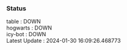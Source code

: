 ### Status


table : DOWN  
hogwarts : DOWN  
icy-bot : DOWN  
Latest Update : 2024-01-30 16:09:26.468773
